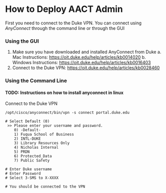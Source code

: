 # How to Deploy AACT Admin

First you need to connect to the Duke VPN. You can connect using *AnyConnect* through the command line or through the GUI

### Using the GUI ###
1. Make sure you have downloaded and installed AnyConnect from Duke 
   a. Mac Instructions: https://oit.duke.edu/help/articles/kb0014020
   b. Windows Instructions: https://oit.duke.edu/help/articles/kb0016403
2. Connect to the Duke VPN: https://oit.duke.edu/help/articles/kb0028460

### Using the Command Line ###
#### TODO: Instructions on how to install anyconnect in linux

Connect to the Duke VPN

```
/opt/cisco/anyconnect/bin/vpn -s connect portal.duke.edu

# Select Default (0)
 >> Please enter your username and password.
    0) -Default-
    1) Fuqua School of Business
    2) INTL-DUKE
    3) Library Resources Only
    4) Nicholas Internal
    5) PRDN
    6) Protected_Data
    7) Public Safety
  
# Enter Duke username
# Enter Password
# Select 3-SMS to X-XXXX

# You should be connected to the VPN
```